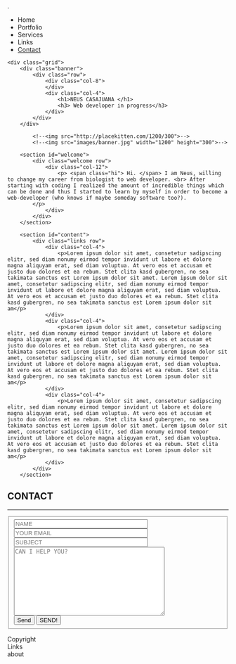<!DOCTYPE html>
<html lang="en">

<head>
    <meta charset="utf-8">
    <meta name="viewport" content="width=device-width,initial-scale=1">
    <link href="main.css" type="text/css" rel="stylesheet">
    <link rel="stylesheet" src="//normalize-css.googlecode.com/svn/trunk/normalize.css">
    <style>
        @import url('https://fonts.googleapis.com/css?family=Lato:300,400,700');
    </style>
    <title>Papaya WebDev and E-commerce</title>    .
</head>

<body>
    <div class="top-navi">
        <ul>
            <li>Home</li>
            <li>Portfolio</li>
            <li>Services</li>
            <li>Links</li>
            <li> <a href="#contact">Contact</li></a>
        </ul>            
    </div>
    
    <div class="grid">
        <div class="banner">
            <div class="row">
                <div class="col-8">
                </div>
                <div class="col-4">
                    <h1>NEUS CASAJUANA </h1>
                    <h3> Web developer in progress</h3>
                </div>
            </div>
        </div>
        
            <!--<img src="http://placekitten.com/1200/300">-->
            <!--<img src="images/banner.jpg" width="1200" height="300">-->

    
<!-- WELCOME Section
==================================================-->
        <section id="welcome">
            <div class="welcome row">
                <div class="col-12">
                    <p> <span class="hi"> Hi. </span> I am Neus, willing to change my career from biologist to web developer. <br> After starting with coding I realized the amount of incredible things which can be done and thus I started to learn by myself in order to become a web-developer (who knows if maybe someday software too?).
            </p>
                </div>
            </div>
        </section>
        
<!-- CONTENT Section
==================================================-->
        <section id="content">    
            <div class="links row">
                <div class="col-4">
                    <p>Lorem ipsum dolor sit amet, consetetur sadipscing elitr, sed diam nonumy eirmod tempor invidunt ut labore et dolore magna aliquyam erat, sed diam voluptua. At vero eos et accusam et justo duo dolores et ea rebum. Stet clita kasd gubergren, no sea takimata sanctus est Lorem ipsum dolor sit amet. Lorem ipsum dolor sit amet, consetetur sadipscing elitr, sed diam nonumy eirmod tempor invidunt ut labore et dolore magna aliquyam erat, sed diam voluptua. At vero eos et accusam et justo duo dolores et ea rebum. Stet clita kasd gubergren, no sea takimata sanctus est Lorem ipsum dolor sit am</p>
                </div>
                <div class="col-4">
                    <p>Lorem ipsum dolor sit amet, consetetur sadipscing elitr, sed diam nonumy eirmod tempor invidunt ut labore et dolore magna aliquyam erat, sed diam voluptua. At vero eos et accusam et justo duo dolores et ea rebum. Stet clita kasd gubergren, no sea takimata sanctus est Lorem ipsum dolor sit amet. Lorem ipsum dolor sit amet, consetetur sadipscing elitr, sed diam nonumy eirmod tempor invidunt ut labore et dolore magna aliquyam erat, sed diam voluptua. At vero eos et accusam et justo duo dolores et ea rebum. Stet clita kasd gubergren, no sea takimata sanctus est Lorem ipsum dolor sit am</p>
                </div>
                <div class="col-4">
                    <p>Lorem ipsum dolor sit amet, consetetur sadipscing elitr, sed diam nonumy eirmod tempor invidunt ut labore et dolore magna aliquyam erat, sed diam voluptua. At vero eos et accusam et justo duo dolores et ea rebum. Stet clita kasd gubergren, no sea takimata sanctus est Lorem ipsum dolor sit amet. Lorem ipsum dolor sit amet, consetetur sadipscing elitr, sed diam nonumy eirmod tempor invidunt ut labore et dolore magna aliquyam erat, sed diam voluptua. At vero eos et accusam et justo duo dolores et ea rebum. Stet clita kasd gubergren, no sea takimata sanctus est Lorem ipsum dolor sit am</p>
                </div>
            </div>
        </section>

<!-- CONTACT Section
=================================================
       <section id="contact" class="light">
          <div class="darktopbar"></div>
          <div class="row subheader">
            <div class="twelve columns main-col">
               <h2><i class="fa fa-envelope" aria-hidden="true"></i> CONTACT</h2>
      </section>-->
  <section id="contact">
    <div class="row">
     <div class="col-2">
     </div>
      <div class="col-8">
        <h2>CONTACT</h2>
        <hr>
          <form method="POST" action="https://formspree.io/papayasdevelopment@gmail.com"
          id="contact-form" name="contact-form">
          <!--><fieldset><!shows border of the fieldset-->
            <div>
              <input type="text" value="" size="35" id="contact-form-name" name="name" required placeholder="NAME">
            </div>
            <div>
              <input type="email" value="" size="35" id="contact-form-email "name="_replyto" required placeholder="YOUR EMAIL">
            </div>
            <div>
              <input type="text" value="" size="35" id="contact-form-subject" name="subject" placeholder="SUBJECT">
            </div>
            <div>
              <textarea cols="40" rows="10" id="contact-form-message" name="message" placeholder="CAN I HELP YOU?"></textarea>
            </div>
            <div>
              <input type="hidden" name="_next" value="https://neusrcde.github.io"/>
              <input type="hidden" name="_subject" value="PAPAYAS WEBDEV"/>
              <input type="hidden" name="_gotcha" style="display:none"/>
              <button type="submit">Send</button>
              <input type="submit" class="submit" name="submit" value="SEND!">
            </div>
          <!--</fieldset>-->
        </form>
      </div>
    </div>
  </section>
        
        
<!-- FOOTER 
==================================================-->
  <footer>
    <div class="footer row">
        <div class="col-3">Copyright</div>
        <div class="col-8">Links</div>
        <div class="col-1">about</div>
    </div>
  </footer>
</div>

</body>
</html>
